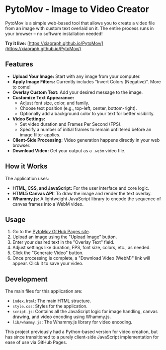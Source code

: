 # PytoMov - Image to Video Creator

PytoMov is a simple web-based tool that allows you to create a video file from an image with custom text overlaid on it. The entire process runs in your browser – no software installation needed!

**Try it live:** [https://xiaoraph.github.io/PytoMov/](https://xiaoraph.github.io/PytoMov/)

## Features

*   **Upload Your Image:** Start with any image from your computer.
*   **Apply Image Filters:** Currently includes "Invert Colors (Negative)". More to come!
*   **Overlay Custom Text:** Add your desired message to the image.
*   **Customize Text Appearance:**
    *   Adjust font size, color, and family.
    *   Choose text position (e.g., top-left, center, bottom-right).
    *   Optionally add a background color to your text for better visibility.
*   **Video Settings:**
    *   Set video duration and Frames Per Second (FPS).
    *   Specify a number of initial frames to remain unfiltered before an image filter applies.
*   **Client-Side Processing:** Video generation happens directly in your web browser.
*   **Download Video:** Get your output as a `.webm` video file.

## How it Works

The application uses:

*   **HTML, CSS, and JavaScript:** For the user interface and core logic.
*   **HTML5 Canvas API:** To draw the image and render the text overlay.
*   **Whammy.js:** A lightweight JavaScript library to encode the sequence of canvas frames into a WebM video.

## Usage

1.  Go to the [PytoMov GitHub Pages site](https://xiaoraph.github.io/PytoMov/).
2.  Upload an image using the "Upload Image" button.
3.  Enter your desired text in the "Overlay Text" field.
4.  Adjust settings like duration, FPS, font size, colors, etc., as needed.
5.  Click the "Generate Video" button.
6.  Once processing is complete, a "Download Video (WebM)" link will appear. Click it to save your video.

## Development

The main files for this application are:

*   `index.html`: The main HTML structure.
*   `style.css`: Styles for the application.
*   `script.js`: Contains all the JavaScript logic for image handling, canvas drawing, and video encoding using Whammy.js.
*   `lib/whammy.js`: The Whammy.js library for video encoding.

This project previously had a Python-based version for video creation, but has since transitioned to a purely client-side JavaScript implementation for ease of use via GitHub Pages.